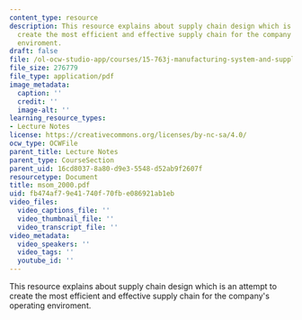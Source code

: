 ```yaml
---
content_type: resource
description: This resource explains about supply chain design which is an attemt to
  create the most efficient and effective supply chain for the company's operating
  enviroment.
draft: false
file: /ol-ocw-studio-app/courses/15-763j-manufacturing-system-and-supply-chain-design-spring-2005/fb474af79e41740f70fbe086921ab1eb_msom_2000.pdf
file_size: 276779
file_type: application/pdf
image_metadata:
  caption: ''
  credit: ''
  image-alt: ''
learning_resource_types:
- Lecture Notes
license: https://creativecommons.org/licenses/by-nc-sa/4.0/
ocw_type: OCWFile
parent_title: Lecture Notes
parent_type: CourseSection
parent_uid: 16cd8037-8a80-d9e3-5548-d52ab9f2607f
resourcetype: Document
title: msom_2000.pdf
uid: fb474af7-9e41-740f-70fb-e086921ab1eb
video_files:
  video_captions_file: ''
  video_thumbnail_file: ''
  video_transcript_file: ''
video_metadata:
  video_speakers: ''
  video_tags: ''
  youtube_id: ''
---
```

This resource explains about supply chain design which is an attempt to create the most efficient and effective supply chain for the company's operating enviroment.